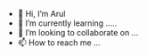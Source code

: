 - 👋 Hi, I’m Arul
- 🌱 I’m currently learning .....
- 💞️ I’m looking to collaborate on ...
- 📫 How to reach me ...

<!---
arul-bot/arul-bot is a ✨ special ✨ repository because its `README.md` (this file) appears on your GitHub profile.
You can click the Preview link to take a look at your changes.
--->
